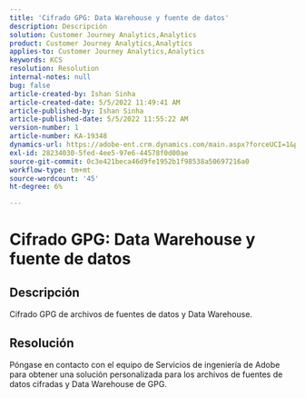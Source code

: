 ```yaml
---
title: 'Cifrado GPG: Data Warehouse y fuente de datos'
description: Descripción
solution: Customer Journey Analytics,Analytics
product: Customer Journey Analytics,Analytics
applies-to: Customer Journey Analytics,Analytics
keywords: KCS
resolution: Resolution
internal-notes: null
bug: false
article-created-by: Ishan Sinha
article-created-date: 5/5/2022 11:49:41 AM
article-published-by: Ishan Sinha
article-published-date: 5/5/2022 11:55:22 AM
version-number: 1
article-number: KA-19348
dynamics-url: https://adobe-ent.crm.dynamics.com/main.aspx?forceUCI=1&pagetype=entityrecord&etn=knowledgearticle&id=35e12e71-69cc-ec11-a7b5-6045bd00db25
exl-id: 28234030-5fed-4ee5-97e6-44578f0d00ae
source-git-commit: 0c3e421beca46d9fe1952b1f98538a50697216a0
workflow-type: tm+mt
source-wordcount: '45'
ht-degree: 6%

---
```


# Cifrado GPG: Data Warehouse y fuente de datos

## Descripción

Cifrado GPG de archivos de fuentes de datos y Data Warehouse.

## Resolución


Póngase en contacto con el equipo de Servicios de ingeniería de Adobe para obtener una solución personalizada para los archivos de fuentes de datos cifradas y Data Warehouse de GPG.
